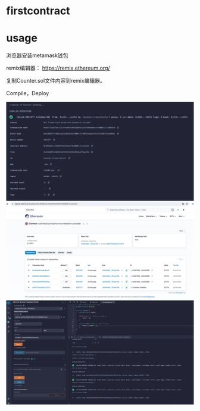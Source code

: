 # firstcontract

# usage
浏览器安装metamask钱包


remix编辑器：
https://remix.ethereum.org/

复制Counter.sol文件内容到remix编辑器。

Compile，Deploy





![deployContract](https://github.com/imminer668/firstcontract/blob/master/firstcontract/image/deployContract.png)
![contract](https://github.com/imminer668/firstcontract/blob/master/firstcontract/image/contract.png)
![runtime](https://github.com/imminer668/firstcontract/blob/master/firstcontract/image/runtime.png)

